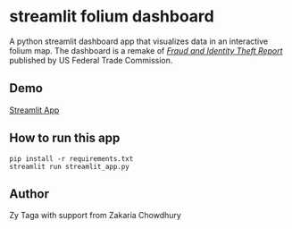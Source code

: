  # streamlit folium dashboard

A python streamlit dashboard app that visualizes data in an interactive folium map. The dashboard is a remake of [*Fraud and Identity Theft Report*](https://public.tableau.com/app/profile/federal.trade.commission/viz/FraudandIDTheftMaps/AllReportsbyState) published by US Federal Trade Commission.

## Demo
[Streamlit App](https://zytaga-streamlit-folium-dashboard-streamlit-app-1all7m.streamlit.app/)
<!-- ## Screenshot
![(screenshot)](./screenshot.png?raw=true) -->

## How to run this app
```
pip install -r requirements.txt
streamlit run streamlit_app.py
```

## Author
Zy Taga with support from Zakaria Chowdhury

